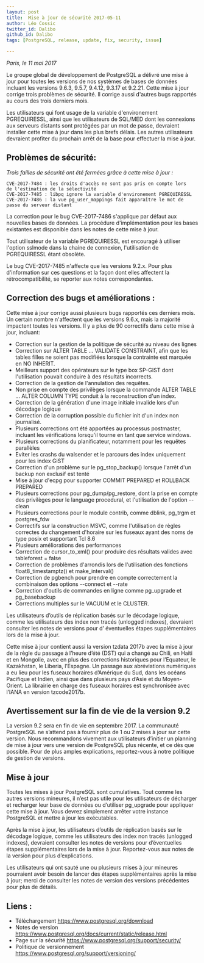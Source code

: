 ```yaml
---
layout: post
title:  Mise à jour de sécurité 2017-05-11
author: Léo Cossic
twitter_id: Dalibo
github_id: Dalibo
tags: [PostgreSQL, release, update, fix, security, issue]

---
```

*Paris, le 11 mai 2017*


Le groupe global de développement de PostgreSQL a délivré une mise à
jour pour toutes les versions de nos systèmes de bases de données
incluant les versions 9.6.3, 9.5.7, 9.4.12, 9.3.17 et 9.2.21. Cette mise à jour corrige trois problèmes de sécurité.
Il corrige aussi d'autres bugs rapportés au cours des trois derniers
mois.

<!--MORE-->

Les utilisateurs qui font usage de la variable d'environement
PGREQUIRESSL, ainsi que les utilisateurs de SQL/MED dont les connexions aux serveurs
distants sont protégées par un mot de passe, devraient installer cette
mise à jour dans les plus brefs délais.
Les autres utilisateurs devraient profiter du prochain arrêt de la base
pour effectuer la mise à jour.

Problèmes de sécurité:
---------------------

_Trois failles de sécurité ont été fermées grâce à cette mise à jour :_

    CVE-2017-7484 : les droits d'accès ne sont pas pris en compte lors
	de l'estimation de la sélectivité
    CVE-2017-7485 : libpq ignore la variable d'environement PGREQUIRESSL
    CVE-2017-7486 : la vue pg_user_mappings fait apparaître le mot de
	passe du serveur distant

La correction pour le bug CVE-2017-7486 s'applique par défaut aux
nouvelles bases de données.
La procédure d'implémentation pour les bases existantes est disponible
dans les notes de cette mise à jour.

Tout utilisateur de la variable PGREQUIRESSL est encouragé à utiliser
l'option sslmode dans la chaine de connexion,
l'utilisation de PGREQUIRESSL étant obsolète.

Le bug CVE-2017-7485 n'affecte que les versions 9.2.x.
Pour plus d'information sur ces questions et la façon dont elles
affectent la rétrocompatibilité, se reporter aux notes correspondantes.

Correction des bugs et améliorations :
-------------------------------------
Cette mise à jour corrige aussi plusieurs bugs rapportés ces
derniers mois.
Un certain nombre n'affectent que les versions 9.6.x, mais la majorité
impactent
toutes les versions. Il y a plus de 90 correctifs dans cette mise à
jour,
incluant:

* Correction sur la gestion de la politique de sécurité au niveau des
lignes
* Correction sur ALTER TABLE ... VALIDATE CONSTRAINT, afin que les
tables filles ne
 soient pas modifiées lorsque la contrainte est marquée en NO INHERIT.
* Meilleurs support des opérateurs sur le type box SP-GIST dont
l'utilisation pouvait conduire
  à des résultats incorrects.
* Correction de la gestion de l'annulation des requêtes.
* Non prise en compte des privilèges lorsque la commande ALTER TABLE ...
ALTER COLUMN TYPE
  conduit à la reconstruction d'un index.
* Correction de la génération d'une image initiale invalide lors d'un
décodage logique
* Correction de la corruption possible du fichier init d'un index non
journalisé.
* Plusieurs corrections ont été apportées au processus postmaster,
incluant les vérifications lorsqu'il
  tourne en tant que service windows.
* Plusieurs corrections du planificateur, notamment pour
les requêtes parallèles
* Eviter les crashs du walsender et le parcours des index uniquement
pour les index GiST
* Correction d'un problème sur le pg_stop_backup() lorsque l'arrêt d'un
backup non exclusif est tenté
* Mise à jour d'ecpg pour supporter COMMIT PREPARED et ROLLBACK PREPARED
* Plusieurs corrections pour pg_dump/pg_restore, dont la prise
en compte des privilèges
  pour le language procedural, et l'utilisation de
l'option --clean
* Plusieurs corrections pour le module contrib, comme dblink, pg_trgm et
postgres_fdw
* Correctifs sur la construction MSVC, comme l'utilisation de règles correctes du
changement d'horaire sur les fuseaux
  ayant des noms de type posix et supportant Tcl 8.6
* Plusieurs améliorations des performances
* Correction de cursor_to_xml() pour produire des résultats valides avec
tableforest = false
* Correction de problèmes d'arrondis lors de l'utilisation des
fonctions float8_timestamptz() et make_interval()
* Correction de pgbench pour prendre en compte correctement la
combinaison des options --connect et --rate
* Correction d'outils de commandes en ligne comme pg_upgrade et
pg_basebackup
* Corrections multiples sur le VACUUM et le CLUSTER.

Les utilisateurs d’outils de réplication basés sur le décodage logique, comme les utilisateurs des index non tracés (unlogged indexes), devraient consulter les notes de versions pour d’ éventuelles  étapes supplémentaires lors de la mise à jour.

Cette mise à jour contient aussi la version tzdata 2017b avec la mise à jour de la règle du passage à l’heure d’été (DST) qui a changé au Chili, en Haiti et en Mongolie, avec en plus des corrections historiques pour l’Equateur, le Kazakhstan, le Liberia, l’Espagne. Un passage aux abréviations numériques a eu lieu pour les fuseaux horaires d’Amérique du Sud, dans les océans Pacifique et Indien, ainsi que dans plusieurs pays d’Asie et du Moyen-Orient. La librairie en charge des fuseaux horaires est synchronisée avec l’IANA en version tzcode2017b.


Avertissement sur la fin de vie de la version 9.2
-------------------------------------------------

La version 9.2 sera en fin de vie en septembre 2017. La communauté PostgreSQL ne s’attend pas à fournir plus de 1 ou 2 mises à jour sur cette version. Nous recommandons vivement aux utilisateurs d’initier un planning de mise à jour vers une version de PostgreSQL plus récente, et ce dès que possible. Pour de plus amples explications, reportez-vous à  notre politique de gestion de versions.


Mise à jour
-----------

Toutes les mises à jour PostgreSQL sont cumulatives. Tout comme les autres versions mineures, il n’est pas utile pour les utilisateurs de décharger et recharger leur base de données ou d’utiliser pg_upgrade pour appliquer cette mise à jour. Vous devrez simplement arrêter votre instance PostgreSQL et mettre à jour les exécutables.

Après la mise à jour, les utilisateurs d’outils de réplication basés sur le décodage logique, comme les utilisateurs des index non tracés (unlogged indexes), devraient consulter les notes de versions pour d’éventuelles étapes supplémentaires lors de la mise à jour. Reportez-vous aux notes de la version pour plus d’explications.

Les utilisateurs qui ont sauté une ou plusieurs mises à jour mineures pourraient avoir besoin de lancer des étapes supplémentaires après la mise à jour; merci de consulter les notes de version des versions précédentes pour plus de détails.

Liens :
-------
* Téléchargement https://www.postgresql.org/download
* Notes de version https://www.postgresql.org/docs/current/static/release.html
* Page sur la sécurité https://www.postgresql.org/support/security/
* Politique de versionnement https://www.postgresql.org/support/versioning/

